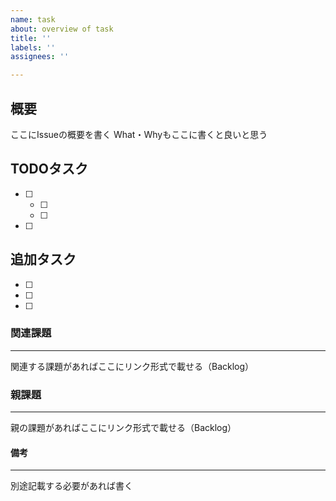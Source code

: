 ```yaml
---
name: task
about: overview of task
title: ''
labels: ''
assignees: ''

---
```


## 概要
ここにIssueの概要を書く
What・Whyもここに書くと良いと思う

## TODOタスク
- [ ]
  - [ ]
  - [ ]
- [ ]

## 追加タスク
- [ ]
- [ ]
- [ ]

### 関連課題
---
関連する課題があればここにリンク形式で載せる（Backlog）

### 親課題
---
親の課題があればここにリンク形式で載せる（Backlog）

#### 備考
---
別途記載する必要があれば書く
